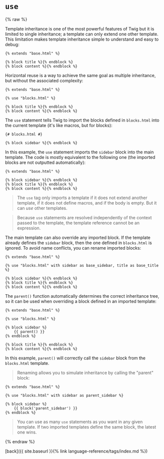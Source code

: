`use`
=====

{% raw %}

Template inheritance is one of the most powerful features of Twig but it is limited to single inheritance; a template can only extend one other template. This limitation makes template inheritance simple to understand and easy to debug:

````twig
{% extends "base.html" %}

{% block title %}{% endblock %}
{% block content %}{% endblock %}
````

Horizontal reuse is a way to achieve the same goal as multiple inheritance,
but without the associated complexity:

````twig
{% extends "base.html" %}

{% use "blocks.html" %}

{% block title %}{% endblock %}
{% block content %}{% endblock %}
````

The `use` statement tells Twig to import the blocks defined in `blocks.html` into the current template (it's like macros, but for blocks):

````twig
{# blocks.html #}

{% block sidebar %}{% endblock %}
````

In this example, the `use` statement imports the `sidebar` block into the main template. The code is mostly equivalent to the following one (the imported blocks are not outputted automatically):

````twig
{% extends "base.html" %}

{% block sidebar %}{% endblock %}
{% block title %}{% endblock %}
{% block content %}{% endblock %}
````

> The `use` tag only imports a template if it does not extend another template, if it does not define macros, and if the body is empty. But it can *use* other templates.

> Because `use` statements are resolved independently of the context passed to the template, the template reference cannot be an expression.

The main template can also override any imported block. If the template already defines the `sidebar` block, then the one defined in `blocks.html` is ignored. To avoid name conflicts, you can rename imported blocks:

````twig
{% extends "base.html" %}

{% use "blocks.html" with sidebar as base_sidebar, title as base_title %}

{% block sidebar %}{% endblock %}
{% block title %}{% endblock %}
{% block content %}{% endblock %}
````

The `parent()` function automatically determines the correct inheritance tree, so it can be used when overriding a block defined in an imported template:

````twig
{% extends "base.html" %}

{% use "blocks.html" %}

{% block sidebar %}
    {{ parent() }}
{% endblock %}

{% block title %}{% endblock %}
{% block content %}{% endblock %}
````

In this example, `parent()` will correctly call the `sidebar` block from the `blocks.html` template.

> Renaming allows you to simulate inheritance by calling the "parent" block:

````twig
{% extends "base.html" %}

{% use "blocks.html" with sidebar as parent_sidebar %}

{% block sidebar %}
    {{ block('parent_sidebar') }}
{% endblock %}
````

> You can use as many `use` statements as you want in any given template. If two imported templates define the same block, the latest one wins.

{% endraw %}

[back]({{ site.baseurl }}{% link language-reference/tags/index.md %})
